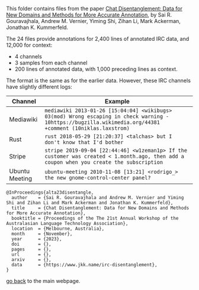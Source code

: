 This folder contains files from the paper [Chat Disentanglement: Data for New Domains and Methods for More Accurate Annotation](), by Sai R. Gouravajhala, Andrew M. Vernier, Yiming Shi, Zihan Li, Mark Ackerman, Jonathan K. Kummerfeld.

The 24 files provide annotations for 2,400 lines of annotated IRC data, and 12,000 for context:

- 4 channels
- 3 samples from each channel
- 200 lines of annotated data, with 1,000 preceding lines as context.

The format is the same as for the earlier data. However, these IRC channels have slightly different logs:

Channel | Example
------- | -------
Mediawiki | `mediawiki 2013-01-26 [15:04:04] <wikibugs>	 03(mod) Wrong escaping in check warning - 10https://bugzilla.wikimedia.org/44381  +comment (10niklas.laxstrom)`
Rust | `rust 2018-05-29 [21:20:37] <talchas> but I don't know that I'd bother`
Stripe | `stripe 2019-09-04 [22:44:46] <w1zeman1p> If the customer was created < 1.month.ago, then add a coupon when you create the subscription`
Ubuntu Meeting | `ubuntu-meeting 2010-11-08 [13:21] <rodrigo_> the new gnome-control-center panel?`


```
@InProceedings{alta23disentangle,
  author    = {Sai R. Gouravajhala and Andrew M. Vernier and Yiming Shi and Zihan Li and Mark Ackerman and Jonathan K. Kummerfeld},
  title     = {Chat Disentanglement: Data for New Domains and Methods for More Accurate Annotation},
  booktitle = {Proceedings of the The 21st Annual Workshop of the Australasian Language Technology Association},
  location  = {Melbourne, Australia},
  month     = {November},
  year      = {2023},
  doi       = {},
  pages     = {},
  url       = {},
  arxiv     = {},
  data      = {https://www.jkk.name/irc-disentanglement},
}
```

[go back](./../../) to the main webpage.
